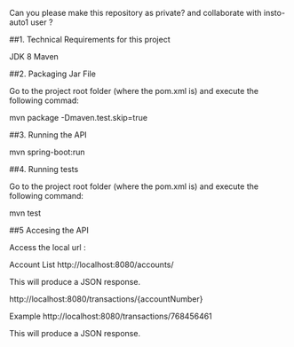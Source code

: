 
Can you please make this repository as private? and collaborate with insto-auto1 user ?

##1. Technical Requirements for this project

JDK 8
Maven


##2. Packaging Jar File

Go to the project root folder (where the pom.xml is) and execute the following commad:

mvn package -Dmaven.test.skip=true


##3. Running the API

mvn spring-boot:run

##4. Running tests

Go to the project root folder (where the pom.xml is) and execute the following command:

mvn test


##5 Accesing the API

Access the local url :

Account List
http://localhost:8080/accounts/

This will produce a JSON response.


http://localhost:8080/transactions/{accountNumber}

Example http://localhost:8080/transactions/768456461

This will produce a JSON response.


